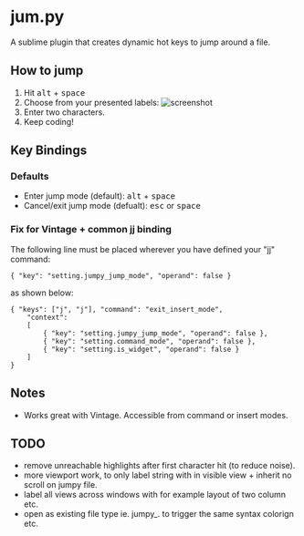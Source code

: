 # jum.py
A sublime plugin that creates dynamic hot keys to jump around a file.

## How to jump
1. Hit <kbd>alt</kbd> + <kbd>space</kbd>
2. Choose from your presented labels:
![screenshot](https://raw.github.com/DavidLGoldberg/jum.py/master/example_jumpy_labels.png)
3. Enter two characters.
4. Keep coding!

## Key Bindings
### Defaults
* Enter jump mode (default): <kbd>alt</kbd> + <kbd>space</kbd>
* Cancel/exit jump mode (defualt): <kbd>esc</kbd> or <kbd>space</kbd>

### Fix for Vintage + common jj binding
The following line must be placed wherever you have defined your "jj" command:

    { "key": "setting.jumpy_jump_mode", "operand": false }

as shown below:

    { "keys": ["j", "j"], "command": "exit_insert_mode",
		"context":
		[
			{ "key": "setting.jumpy_jump_mode", "operand": false },
			{ "key": "setting.command_mode", "operand": false },
			{ "key": "setting.is_widget", "operand": false }
		]
	}

## Notes
* Works great with Vintage.  Accessible from command or insert modes.

## TODO
* remove unreachable highlights after first character hit (to reduce noise).
* more viewport work, to only label string with in visible view + inherit no scroll on jumpy file.
* label all views across windows with for example layout of two column etc.
* open as existing file type ie. jumpy_<filename>.<ext> to trigger the same syntax colorign etc.
